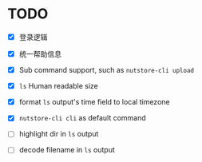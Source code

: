 # TODO

- [x] 登录逻辑
- [x] 统一帮助信息
- [x] Sub command support, such as `nutstore-cli upload `
- [x] `ls` Human readable size
- [x] format `ls` output's time field to local timezone

- [x] `nutstore-cli cli` as default command
- [ ] highlight dir in `ls` output
- [ ] decode filename in `ls` output
